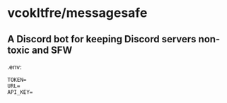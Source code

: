 # vcokltfre/messagesafe

## A Discord bot for keeping Discord servers non-toxic and SFW

.env:
```
TOKEN=
URL=
API_KEY=
```